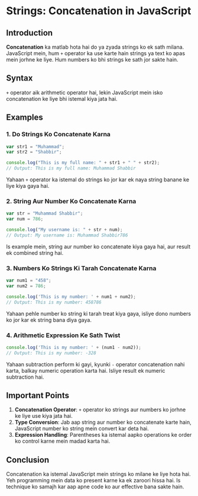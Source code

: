 # Strings: Concatenation in JavaScript

## Introduction

**Concatenation** ka matlab hota hai do ya zyada strings ko ek sath milana. JavaScript mein, hum `+` operator ka use karte hain strings ya text ko apas mein jorhne ke liye. Hum numbers ko bhi strings ke sath jor sakte hain.

## Syntax

`+` operator aik arithmetic operator hai, lekin JavaScript mein isko concatenation ke liye bhi istemal kiya jata hai.

## Examples

### 1. **Do Strings Ko Concatenate Karna**

```javascript
var str1 = "Muhammad";
var str2 = "Shabbir";

console.log("This is my full name: " + str1 + " " + str2);
// Output: This is my full name: Muhammad Shabbir
```

Yahaan `+` operator ka istemal do strings ko jor kar ek naya string banane ke liye kiya gaya hai.

### 2. **String Aur Number Ko Concatenate Karna**

```javascript
var str = "Muhammad Shabbir";
var num = 786;

console.log("My username is: " + str + num);
// Output: My username is: Muhammad Shabbir786
```

Is example mein, string aur number ko concatenate kiya gaya hai, aur result ek combined string hai.

### 3. **Numbers Ko Strings Ki Tarah Concatenate Karna**

```javascript
var num1 = "458";
var num2 = 786;

console.log('This is my number: ' + num1 + num2);
// Output: This is my number: 458786
```

Yahaan pehle number ko string ki tarah treat kiya gaya, isliye dono numbers ko jor kar ek string bana diya gaya.

### 4. **Arithmetic Expression Ke Sath Twist**

```javascript
console.log('This is my number: ' + (num1 - num2));
// Output: This is my number: -328
```

Yahaan subtraction perform ki gayi, kyunki `-` operator concatenation nahi karta, balkay numeric operation karta hai. Isliye result ek numeric subtraction hai.

## Important Points

1. **Concatenation Operator**: `+` operator ko strings aur numbers ko jorhne ke liye use kiya jata hai.
2. **Type Conversion**: Jab aap string aur number ko concatenate karte hain, JavaScript number ko string mein convert kar deta hai.
3. **Expression Handling**: Parentheses ka istemal aapko operations ke order ko control karne mein madad karta hai.

## Conclusion

Concatenation ka istemal JavaScript mein strings ko milane ke liye hota hai. Yeh programming mein data ko present karne ka ek zaroori hissa hai. Is technique ko samajh kar aap apne code ko aur effective bana sakte hain.